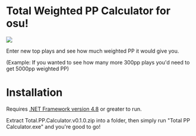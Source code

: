 # Total Weighted PP Calculator for osu!
![](https://i.imgur.com/yEJkTD9.png)

Enter new top plays and see how much weighted PP it would give you.

(Example: If you wanted to see how many more 300pp plays you'd need to get 5000pp weighted PP)

# Installation

Requires [.NET Framework version 4.8](https://dotnet.microsoft.com/en-us/download/dotnet-framework/thank-you/net48-web-installer) or greater to run.

Extract Total.PP.Calculator.v0.1.0.zip into a folder, then simply run "Total PP Calculator.exe" and you're good to go!
